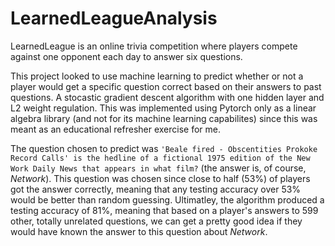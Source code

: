 # LearnedLeagueAnalysis

LearnedLeague is an online trivia competition where players compete against one opponent each day to answer six questions.

This project looked to use machine learning to predict whether or not a player would get a specific question correct based on their answers to past questions. A stocastic gradient descent algorithm with one hidden layer and L2 weight regulation. This was implemented using Pytorch only as a linear algebra library (and not for its machine learning capabilites) since this was meant as an educational refresher exercise for me.

The question chosen to predict was `'Beale fired - Obscentities Prokoke Record Calls' is the hedline of a fictional 1975 edition of the New Work Daily News that appears in what film?` (the answer is, of course, <i>Network</i>). This question was chosen since  close to half (53%) of players got the answer correctly, meaning that any testing accuracy over 53% would be better than random guessing. Ultimatley, the algorithm produced a testing accuracy of 81%, meaning that based on a player's answers to 599 other, totally unrelated questions, we can get a pretty good idea if they would have known the answer to this question about <i>Network</i>.
